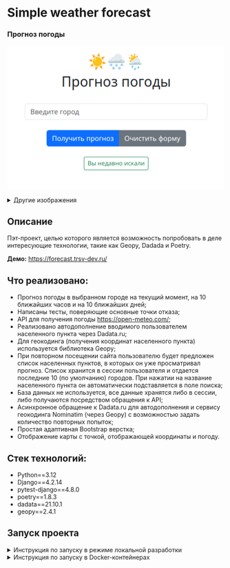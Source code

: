 # Simple weather forecast

### Прогноз погоды
![screenshot_1.png](screenshot_1.png)

<details>

<summary>
    Другие изображения
</summary>

### Текущая погода

![screenshot_2.png](screenshot_2.png)

### Текущая погода (ночной режим)

![screenshot_5.png](screenshot_5.png)

### Прогноз на 10 часов
![screenshot_3.png](screenshot_3.png)

### Прогноз на 10 дней
![screenshot_4.png](screenshot_4.png)

</details>

## Описание
Пэт-проект, целью которого является возможность попробовать в деле 
интересующие технологии, такие как Geopy, Dadada и Poetry.

**Демо:** https://forecast.trsv-dev.ru/

## Что реализовано:

- Прогноз погоды в выбранном городе на текущий момент, на 10 ближайших часов и
на 10 ближайших дней;
- Написаны тесты, поверяющие основные точки отказа;
- API для получения погоды https://open-meteo.com/;
- Реализовано автодополнение вводимого пользователем населенного пункта через Dadata.ru;
- Для геокодинга (получения координат населенного пункта) используется библиотека Geopy;
- При повторном посещении сайта пользователю будет предложен список населенных пунктов,
в которых он уже просматривал прогноз. Список хранится в сессии пользователя и 
отдается последние 10 (по умолчанию) городов. При нажатии на название населенного пункта 
он автоматически подставляется в поле поиска;
- База данных не используется, все данные хранятся либо в сессии, либо получаются
посредством обращения к API;
- Асинхронное обращение к Dadata.ru для автодополнения и сервису геокодинга 
Nominatim (через Geopy) с возможностью задать количество повторных попыток;
- Простая адаптивная Bootstrap верстка;
- Отображение карты с точкой, отображающей координаты и погоду.

## Стек технологий:
* Python==3.12
* Django==4.2.14
* pytest-django==4.8.0
* poetry==1.8.3
* dadata==21.10.1
* geopy==2.4.1

## Запуск проекта

<details>

<summary>Инструкция по запуску в режиме локальной разработки</summary>

### **_Запуск из консоли._**

(Подразумевается, что **Poetry** уже установлен в системе)

Клонируйте репозиторий с **develop веткой** к себе на машину:
```
git@github.com:trsv-dev/simple_weather_forecast.git
```
Перейдите в папку проекта:
```
cd simple_weather_forecast/backend/
```
Установите зависимости:
```
poetry install --no-root
```
Переименуйте **.env.example** в **.env**, ознакомьтесь с содержимым, внесите
необходимые изменения.

Чтобы заработала карта на странице детального прогноза, вам необходимо
получить ключ API тут - [https://yandex.ru/maps-api/products/js-api?](https://yandex.ru/maps-api/products/js-api?) 
и вставить его в .env:

```
# Yandex API key
###############################################################################
YANDEX_API_KEY='12345678-1234-1234-1234-123412341234'
```

Активируйте виртуальное окружение:
```
poetry shell
``` 
Создайте и примените миграции БД:
```
python manage.py makemigrations
python manage.py migrate
```
Создайте суперпользователя:
```
python manage.py createsuperuser
```
Запустите локальный сервер разработки:
```
python manage.py runserver 127.0.0.1:8000
```
Сайт будет доступен по адресу http://127.0.0.1:8000/,
админка будет доступна по адресу http://127.0.0.1:8000/admin/.

Запуск тестов - из директории backend с активированным виртуальным
окружением выполнить `pytest`

</details>

<details>

<summary>Инструкция по запуску в Docker-контейнерах</summary>

### **_Запуск в контейнерах._**

Клонируйте репозиторий с **develop веткой** к себе на машину:
```
git@github.com:trsv-dev/simple_weather_forecast.git
```
Перейдите в папку проекта:
```
cd simple_weather_forecast/
```

Переименуйте **.env.example** в **.env**, ознакомьтесь с содержимым, внесите
необходимые изменения.

Чтобы заработала карта на странице детального прогноза, вам необходимо
получить ключ API тут - [https://yandex.ru/maps-api/products/js-api?](https://yandex.ru/maps-api/products/js-api?) 
и вставить его в .env:

```
# Yandex API key
###############################################################################
YANDEX_API_KEY='12345678-1234-1234-1234-123412341234'
```

Запустите контейнер в фоновом режиме:
```
docker compose -f docker-compose.yml up -d
```
Выполните и примените миграции БД (выполнять последовательно):
```
docker compose -f docker-compose.yml exec backend python manage.py makemigrations
docker compose -f docker-compose.yml exec backend python manage.py migrate
```
Соберите и скопируйте статику (выполнять последовательно):
```
docker compose -f docker-compose.yml exec backend python manage.py collectstatic
docker compose -f docker-compose.yml exec backend cp -r /app/collected_static/. /app/static/
```
Создайте суперпользователя:
```
docker compose -f docker-compose.yml exec backend python manage.py createsuperuser
```
Сайт будет доступен по адресу http://127.0.0.1:8000/,
админка будет доступна по адресу http://127.0.0.1:8000/admin/.

</details>

